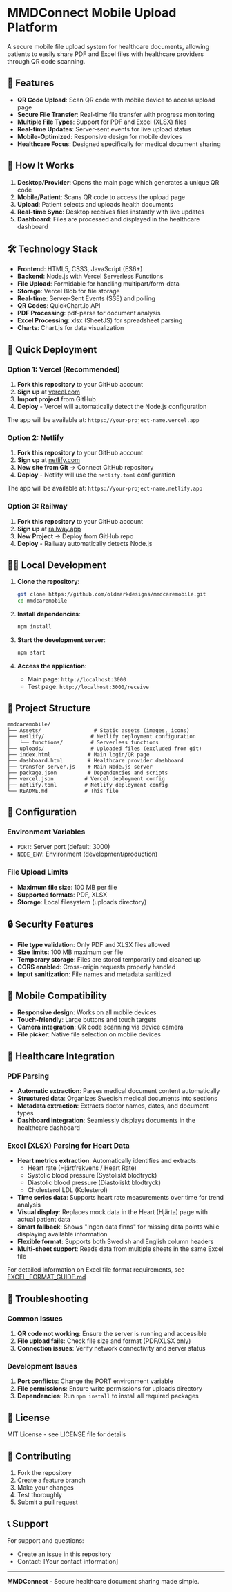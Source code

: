 # MMDConnect Mobile Upload Platform

A secure mobile file upload system for healthcare documents, allowing patients to easily share PDF and Excel files with healthcare providers through QR code scanning.

## 🚀 Features

- **QR Code Upload**: Scan QR code with mobile device to access upload page
- **Secure File Transfer**: Real-time file transfer with progress monitoring
- **Multiple File Types**: Support for PDF and Excel (XLSX) files
- **Real-time Updates**: Server-sent events for live upload status
- **Mobile-Optimized**: Responsive design for mobile devices
- **Healthcare Focus**: Designed specifically for medical document sharing

## 📱 How It Works

1. **Desktop/Provider**: Opens the main page which generates a unique QR code
2. **Mobile/Patient**: Scans QR code to access the upload page
3. **Upload**: Patient selects and uploads health documents
4. **Real-time Sync**: Desktop receives files instantly with live updates
5. **Dashboard**: Files are processed and displayed in the healthcare dashboard

## 🛠️ Technology Stack

- **Frontend**: HTML5, CSS3, JavaScript (ES6+)
- **Backend**: Node.js with Vercel Serverless Functions
- **File Upload**: Formidable for handling multipart/form-data
- **Storage**: Vercel Blob for file storage
- **Real-time**: Server-Sent Events (SSE) and polling
- **QR Codes**: QuickChart.io API
- **PDF Processing**: pdf-parse for document analysis
- **Excel Processing**: xlsx (SheetJS) for spreadsheet parsing
- **Charts**: Chart.js for data visualization

## 🚀 Quick Deployment

### Option 1: Vercel (Recommended)

1. **Fork this repository** to your GitHub account
2. **Sign up** at [vercel.com](https://vercel.com)
3. **Import project** from GitHub
4. **Deploy** - Vercel will automatically detect the Node.js configuration

The app will be available at: `https://your-project-name.vercel.app`

### Option 2: Netlify

1. **Fork this repository** to your GitHub account
2. **Sign up** at [netlify.com](https://netlify.com)
3. **New site from Git** → Connect GitHub repository
4. **Deploy** - Netlify will use the `netlify.toml` configuration

The app will be available at: `https://your-project-name.netlify.app`

### Option 3: Railway

1. **Fork this repository** to your GitHub account
2. **Sign up** at [railway.app](https://railway.app)
3. **New Project** → Deploy from GitHub repo
4. **Deploy** - Railway automatically detects Node.js

## 🏃‍♂️ Local Development

1. **Clone the repository**:
   ```bash
   git clone https://github.com/oldmarkdesigns/mmdcaremobile.git
   cd mmdcaremobile
   ```

2. **Install dependencies**:
   ```bash
   npm install
   ```

3. **Start the development server**:
   ```bash
   npm start
   ```

4. **Access the application**:
   - Main page: `http://localhost:3000`
   - Test page: `http://localhost:3000/receive`

## 📁 Project Structure

```
mmdcaremobile/
├── Assets/                 # Static assets (images, icons)
├── netlify/               # Netlify deployment configuration
│   └── functions/         # Serverless functions
├── uploads/               # Uploaded files (excluded from git)
├── index.html            # Main login/QR page
├── dashboard.html        # Healthcare provider dashboard
├── transfer-server.js    # Main Node.js server
├── package.json          # Dependencies and scripts
├── vercel.json          # Vercel deployment config
├── netlify.toml         # Netlify deployment config
└── README.md            # This file
```

## 🔧 Configuration

### Environment Variables

- `PORT`: Server port (default: 3000)
- `NODE_ENV`: Environment (development/production)

### File Upload Limits

- **Maximum file size**: 100 MB per file
- **Supported formats**: PDF, XLSX
- **Storage**: Local filesystem (uploads directory)

## 🔒 Security Features

- **File type validation**: Only PDF and XLSX files allowed
- **Size limits**: 100 MB maximum per file
- **Temporary storage**: Files are stored temporarily and cleaned up
- **CORS enabled**: Cross-origin requests properly handled
- **Input sanitization**: File names and metadata sanitized

## 📱 Mobile Compatibility

- **Responsive design**: Works on all mobile devices
- **Touch-friendly**: Large buttons and touch targets
- **Camera integration**: QR code scanning via device camera
- **File picker**: Native file selection on mobile devices

## 🏥 Healthcare Integration

### PDF Parsing
- **Automatic extraction**: Parses medical document content automatically
- **Structured data**: Organizes Swedish medical documents into sections
- **Metadata extraction**: Extracts doctor names, dates, and document types
- **Dashboard integration**: Seamlessly displays documents in the healthcare dashboard

### Excel (XLSX) Parsing for Heart Data
- **Heart metrics extraction**: Automatically identifies and extracts:
  - Heart rate (Hjärtfrekvens / Heart Rate)
  - Systolic blood pressure (Systoliskt blodtryck)
  - Diastolic blood pressure (Diastoliskt blodtryck)
  - Cholesterol LDL (Kolesterol)
- **Time series data**: Supports heart rate measurements over time for trend analysis
- **Visual display**: Replaces mock data in the Heart (Hjärta) page with actual patient data
- **Smart fallback**: Shows "Ingen data finns" for missing data points while displaying available information
- **Flexible format**: Supports both Swedish and English column headers
- **Multi-sheet support**: Reads data from multiple sheets in the same Excel file

For detailed information on Excel file format requirements, see [EXCEL_FORMAT_GUIDE.md](EXCEL_FORMAT_GUIDE.md)

## 🐛 Troubleshooting

### Common Issues

1. **QR code not working**: Ensure the server is running and accessible
2. **File upload fails**: Check file size and format (PDF/XLSX only)
3. **Connection issues**: Verify network connectivity and server status

### Development Issues

1. **Port conflicts**: Change the PORT environment variable
2. **File permissions**: Ensure write permissions for uploads directory
3. **Dependencies**: Run `npm install` to install all required packages

## 📄 License

MIT License - see LICENSE file for details

## 🤝 Contributing

1. Fork the repository
2. Create a feature branch
3. Make your changes
4. Test thoroughly
5. Submit a pull request

## 📞 Support

For support and questions:
- Create an issue in this repository
- Contact: [Your contact information]

---

**MMDConnect** - Secure healthcare document sharing made simple.
